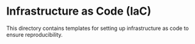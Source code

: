 # Infrastructure as Code (IaC)

This directory contains templates for setting up infrastructure as code to ensure reproducibility.